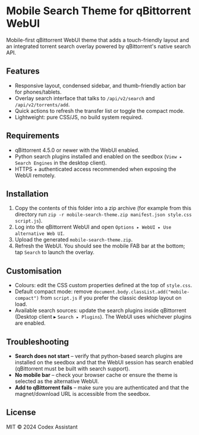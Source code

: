 # Mobile Search Theme for qBittorrent WebUI

Mobile-first qBittorrent WebUI theme that adds a touch-friendly layout and an integrated torrent search overlay powered by qBittorrent's native search API.

## Features
- Responsive layout, condensed sidebar, and thumb-friendly action bar for phones/tablets.
- Overlay search interface that talks to `/api/v2/search` and `/api/v2/torrents/add`.
- Quick actions to refresh the transfer list or toggle the compact mode.
- Lightweight: pure CSS/JS, no build system required.

## Requirements
- qBittorrent 4.5.0 or newer with the WebUI enabled.
- Python search plugins installed and enabled on the seedbox (`View ▸ Search Engines` in the desktop client).
- HTTPS + authenticated access recommended when exposing the WebUI remotely.

## Installation
1. Copy the contents of this folder into a zip archive (for example from this directory run `zip -r mobile-search-theme.zip manifest.json style.css script.js`).
2. Log into the qBittorrent WebUI and open `Options ▸ WebUI ▸ Use alternative Web UI`.
3. Upload the generated `mobile-search-theme.zip`.
4. Refresh the WebUI. You should see the mobile FAB bar at the bottom; tap `Search` to launch the overlay.

## Customisation
- Colours: edit the CSS custom properties defined at the top of `style.css`.
- Default compact mode: remove `document.body.classList.add("mobile-compact")` from `script.js` if you prefer the classic desktop layout on load.
- Available search sources: update the search plugins inside qBittorrent (Desktop client ▸ `Search ▸ Plugins`). The WebUI uses whichever plugins are enabled.

## Troubleshooting
- **Search does not start** – verify that python-based search plugins are installed on the seedbox and that the WebUI session has search enabled (qBittorrent must be built with search support).
- **No mobile bar** – check your browser cache or ensure the theme is selected as the alternative WebUI.
- **Add to qBittorrent fails** – make sure you are authenticated and that the magnet/download URL is accessible from the seedbox.

## License
MIT © 2024 Codex Assistant
